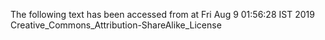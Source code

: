 The following text has been accessed from at Fri Aug 9 01:56:28 IST 2019
Creative_Commons_Attribution-ShareAlike_License
